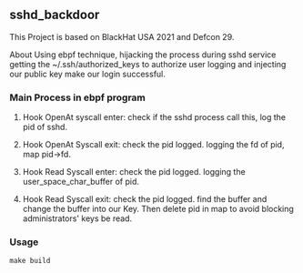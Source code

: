 ## sshd_backdoor

This Project is based on BlackHat USA 2021 and Defcon 29.

About Using ebpf technique, hijacking the process during sshd service getting the ~/.ssh/authorized_keys to authorize user logging and injecting our public key make our login successful.

### Main Process in ebpf program

1. Hook OpenAt syscall enter: 
    check if the sshd process call this, log the pid of sshd.

2. Hook OpenAt Syscall exit:
    check the pid logged. logging the fd of pid, map pid->fd.

3. Hook Read Syscall enter:
    check the pid logged. logging the user_space_char_buffer of pid.

4. Hook Read Syscall exit:
    check the pid logged. find the buffer and change the buffer into our Key. Then delete pid in map to avoid blocking administrators' keys be read.

### Usage

```
make build
```
